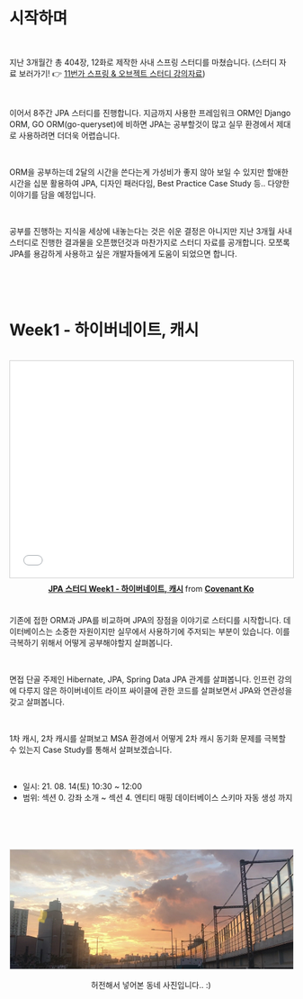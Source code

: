 <!--

JPA 기본편 스터디 강의자료

-->

<!-- <br />
<img src="./img/cover.png?raw=true" align="center" style="display: block; margin: 0px auto; display: block; height: auto; border:1px solid #eaeaea; padding: 0px;" width="" >
<br /> -->
<br />

# 시작하며

<br />

지난 3개월간 총 404장, 12화로 제작한 사내 스프링 스터디를 마쳤습니다. (스터디 자료 보러가기! 👉 [11번가 스프링 & 오브젝트 스터디 강의자료](https://covenant.tistory.com/246))

<br />

이어서 8주간 JPA 스터디를 진행합니다. 지금까지 사용한 프레임워크 ORM인 Django ORM, GO ORM(go-queryset)에 비하면 JPA는 공부할것이 많고 실무 환경에서 제대로 사용하려면 더더욱 어렵습니다.

<br />

ORM을 공부하는데 2달의 시간을 쓴다는게 가성비가 좋지 않아 보일 수 있지만 할애한 시간을 십분 활용하여 JPA, 디자인 패러다임, Best Practice Case Study 등.. 다양한 이야기를 담을 예정입니다.

<br />

공부를 진행하는 지식을 세상에 내놓는다는 것은 쉬운 결정은 아니지만 지난 3개월 사내 스터디로 진행한 결과물을 오픈했던것과 마찬가지로 스터디 자료를 공개합니다. 모쪼록 JPA를 용감하게 사용하고 싶은 개발자들에게 도움이 되었으면 합니다.

<br />
<br />
<br />

# Week1 - 하이버네이트, 캐시

<br />
<div align=center>
<iframe src="//www.slideshare.net/slideshow/embed_code/key/13Fqx86IaENp6a" width="595" height="385" frameborder="0" marginwidth="0" marginheight="0" scrolling="no" style="border:1px solid #CCC; border-width:1px; margin-bottom:5px; max-width: 100%;" allowfullscreen> </iframe> <div style="margin-bottom:5px"> 
<center>
<strong> <a href="//www.slideshare.net/ssuser8f4c99/jpa-week1" title="JPA 스터디 Week1 - 하이버네이트, 캐시" target="_blank">JPA 스터디 Week1 - 하이버네이트, 캐시</a> </strong> from <strong><a href="https://www.slideshare.net/ssuser8f4c99" target="_blank">Covenant Ko</a></strong> 
</center>
</div>
</div>
<br />

기존에 접한 ORM과 JPA를 비교하며 JPA의 장점을 이야기로 스터디를 시작합니다. 데이터베이스는 소중한 자원이지만 실무에서 사용하기에 주저되는 부분이 있습니다. 이를 극복하기 위해서 어떻게 공부해야할지 살펴봅니다. 

<br />

면접 단골 주제인 Hibernate, JPA, Spring Data JPA 관계를 살펴봅니다. 
인프런 강의에 다루지 않은 하이버네이트 라이프 싸이클에 관한 코드를 살펴보면서 JPA와 연관성을 갖고 살펴봅니다. 

<br />

1차 캐시, 2차 캐시를 살펴보고 MSA 환경에서 어떻게 2차 캐시 동기화 문제를 극복할 수 있는지 Case Study를 통해서 살펴보겠습니다.

<br />

- 일시: 21. 08. 14(토) 10:30 ~ 12:00
- 범위: 섹션 0. 강좌 소개 ~ 섹션 4. 엔티티 매핑 데이터베이스 스키마 자동 생성 까지

<br />
<br />
<br />
<br />
<img src="./img/home.jpg?raw=true" align="center" style="display: block; margin: 0px auto; display: block; height: auto; border:1px solid #eaeaea; padding: 0px;" width="" >
<br />
<center>
허전해서 넣어본 동네 사진입니다.. :)
</center>
<br />
<br />
